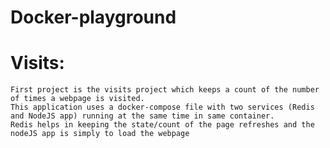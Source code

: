 # Docker-playground

# Visits:
    First project is the visits project which keeps a count of the number of times a webpage is visited. 
    This application uses a docker-compose file with two services (Redis and NodeJS app) running at the same time in same container. 
    Redis helps in keeping the state/count of the page refreshes and the nodeJS app is simply to load the webpage
